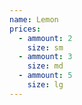 ```yaml
---
name: Lemon
prices:
  - ammount: 2
    size: sm
  - ammount: 3
    size: md
  - ammount: 5
    size: lg
---
```

